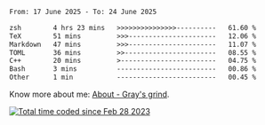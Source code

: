 <!--START_SECTION:waka-->

```txt
From: 17 June 2025 - To: 24 June 2025

zsh        4 hrs 23 mins   >>>>>>>>>>>>>>>----------   61.60 %
TeX        51 mins         >>>----------------------   12.06 %
Markdown   47 mins         >>>----------------------   11.07 %
TOML       36 mins         >>-----------------------   08.55 %
C++        20 mins         >------------------------   04.75 %
Bash       3 mins          -------------------------   00.86 %
Other      1 min           -------------------------   00.45 %
```

<!--END_SECTION:waka-->

<!-- [![grayxu's github stats](https://github-readme-stats.vercel.app/api?username=grayxu&count_private=true&show_icons=true)](https://github.com/grayxu) -->

Know more about me: [About - Gray's grind](https://www.grayxu.cn/).
<p align="left">
  <a href="https://wakatime.com/@c69eb31e-43a1-463f-8968-c3449e386f57"><img src="https://wakatime.com/badge/user/c69eb31e-43a1-463f-8968-c3449e386f57.svg" title="Total time coded since Feb 28 2023" /></a>
</p>

